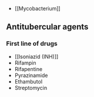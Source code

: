 - [[Mycobacterium]]
## Antitubercular agents
### First line of drugs
- [[Isoniazid (INH)]]
- Rifampin
- Rifapentine
- Pyrazinamide
- Ethambutol
- Streptomycin
